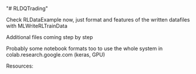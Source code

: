 "# RLDQTrading" 

Check RLDataExample now, just format and features of the written datafiles with MLWriteRLTrainData

Additional files coming step by step

Probably some notebook formats too to use the whole system in colab.research.google.com  (keras, GPU)


Resources: 

